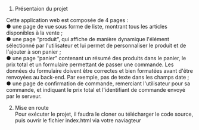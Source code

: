 1. Présentaion du projet <br/>

Cette application web est composée de 4 pages : <br/>
● une page de vue sous forme de liste, montrant tous les articles disponibles
à la vente ;<br/>
● une page “produit”, qui affiche de manière dynamique l'élément
sélectionné par l'utilisateur et lui permet de personnaliser le produit et de
l'ajouter à son panier ;<br/>
● une page “panier” contenant un résumé des produits dans le panier, le prix
total et un formulaire permettant de passer une commande. Les données
du formulaire doivent être correctes et bien formatées avant d'être
renvoyées au back-end. Par exemple, pas de texte dans les champs date ;<br/>
● une page de confirmation de commande, remerciant l'utilisateur pour sa
commande, et indiquant le prix total et l'identifiant de commande envoyé
par le serveur.<br/>

2. Mise en route<br/>
Pour exécuter le projet, il faudra le cloner ou télécharger le code source, puis ouvrir le fichier index.html via votre naviagteur
